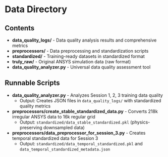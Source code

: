 # Data Directory

## Contents

- **data_quality_logs/** - Data quality analysis results and comprehensive metrics
- **preprocessors/** - Data preprocessing and standardization scripts
- **standardized/** - Training-ready datasets in standardized format
- **truly_raw/** - Original ANSYS simulation data (raw format)
- **data_quality_analyzer.py** - Universal data quality assessment tool

## Runnable Scripts

- **data_quality_analyzer.py** - Analyzes Session 1, 2, 3 training data quality
  - Output: Creates JSON files in `data_quality_logs/` with standardized quality metrics
- **preprocessors/create_stable_standardized_data.py** - Converts 218k irregular ANSYS data to 16k regular grid
  - Output: `standardized/data_stable_standardized.pkl` (physics-preserving downsampled data)
- **preprocessors/data_preprocessor_for_session_3.py** - Creates temporal standardized data for Session 3
  - Output: `standardized/data_temporal_standardized.pkl` and `data_temporal_standardized_metadata.json`

